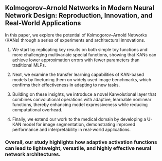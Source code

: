 ## Kolmogorov–Arnold Networks in Modern Neural Network Design: Reproduction, Innovation, and Real-World Applications

In this paper, we explore the potential of Kolmogorov–Arnold Networks (KANs)
through a series of experiments and architectural innovations. 

1. We start by replicating key results on both simple toy functions and more challenging
multivariate special functions, showing that KANs can achieve lower
approximation errors with fewer parameters than traditional MLPs. 

2. Next, we examine the transfer learning capabilities of KAN-based models by finetuning
them on widely used image benchmarks, which confirms their effectiveness in
adapting to new tasks.

3. Building on these insights, we introduce a novel
Kanvolutional layer that combines convolutional operations with adaptive,
learnable nonlinear functions, thereby enhancing model expressiveness while
reducing computational overhead.

4. Finally, we extend our work to the medical
domain by developing a U-KAN model for image segmentation, demonstrating
improved performance and interpretability in real-world applications.

### Overall, our study highlights how adaptive activation functions can lead to lightweight, versatile, and highly effective neural network architectures.
